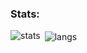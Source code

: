 ### Stats:
<p><img align="left" src="https://github-readme-stats.vercel.app/api/top-langs?username=PainlyPink&show_icons=true&locale=en&layout=compact&theme=tokyonight" alt="stats" /></p>
<p>&nbsp;<img align="center" src="https://github-readme-stats.vercel.app/api?username=PainlyPink&show_icons=true&locale=en&theme=tokyonight" alt="langs" /></p>
